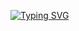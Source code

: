 [![Typing SVG](https://readme-typing-svg.demolab.com/?lines=i+am+Kareem;Welcome+to+my+Github+Profile)](https://git.io/typing-svg)
